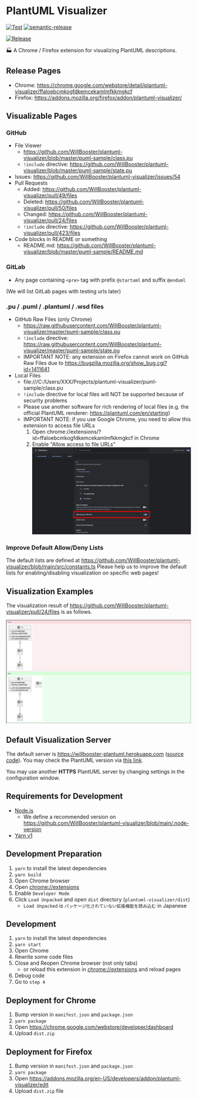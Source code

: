 # PlantUML Visualizer

[![Test](https://github.com/WillBooster/plantuml-visualizer/actions/workflows/test.yml/badge.svg)](https://github.com/WillBooster/plantuml-visualizer/actions/workflows/test.yml)
[![semantic-release](https://img.shields.io/badge/%20%20%F0%9F%93%A6%F0%9F%9A%80-semantic--release-e10079.svg)](https://github.com/semantic-release/semantic-release)

[![Release](https://github.com/WillBooster/plantuml-visualizer/actions/workflows/release.yml/badge.svg)](https://github.com/WillBooster/plantuml-visualizer/actions/workflows/release.yml)

:factory: A Chrome / Firefox extension for visualizing PlantUML descriptions.

## Release Pages

- Chrome: https://chrome.google.com/webstore/detail/plantuml-visualizer/ffaloebcmkogfdkemcekamlmfkkmgkcf
- Firefox: https://addons.mozilla.org/firefox/addon/plantuml-visualizer/

## Visualizable Pages

### GitHub

- File Viewer
  - https://github.com/WillBooster/plantuml-visualizer/blob/master/puml-sample/class.pu
  - `!include` directive: https://github.com/WillBooster/plantuml-visualizer/blob/master/puml-sample/state.pu
- Issues: https://github.com/WillBooster/plantuml-visualizer/issues/54
- Pull Requests
  - Added: https://github.com/WillBooster/plantuml-visualizer/pull/49/files
  - Deleted: https://github.com/WillBooster/plantuml-visualizer/pull/50/files
  - Changed: https://github.com/WillBooster/plantuml-visualizer/pull/24/files
  - `!include` directive: https://github.com/WillBooster/plantuml-visualizer/pull/423/files
- Code blocks in README or something
  - README.md: https://github.com/WillBooster/plantuml-visualizer/blob/master/puml-sample/README.md

### GitLab

- Any page containing `<pre>` tag with prefix `@startuml` and suffix `@enduml`

(We will list GitLab pages with testing urls later)

### .pu / .puml / .plantuml / .wsd files

- GitHub Raw Files (only Chrome)
  - https://raw.githubusercontent.com/WillBooster/plantuml-visualizer/master/puml-sample/class.pu
  - `!include` directive: https://raw.githubusercontent.com/WillBooster/plantuml-visualizer/master/puml-sample/state.pu
  - IMPORTANT NOTE: any extension on Firefox cannot work on GitHub Raw Files due to https://bugzilla.mozilla.org/show_bug.cgi?id=1411641
- Local Files
  - file:///C:/Users/XXX/Projects/plantuml-visualizer/puml-sample/class.pu
  - `!include` directive for local files will NOT be supported because of security problems
  - Please use another software for rich rendering of local files (e.g. the official PlantUML renderer: https://plantuml.com/en/starting)
  - IMPORTANT NOTE: if you use Google Chrome, you need to allow this extension to access file URLs
    1. Open chrome://extensions/?id=ffaloebcmkogfdkemcekamlmfkkmgkcf in Chrome
    2. Enable "Allow access to file URLs"
       ![marked-settings](allow-access.png)

### Improve Default Allow/Deny Lists

The default lists are defined at https://github.com/WillBooster/plantuml-visualizer/blob/main/src/constants.ts
Please help us to improve the default lists for enabling/disabling visualization on specific web pages!

## Visualization Examples

The visualization result of https://github.com/WillBooster/plantuml-visualizer/pull/24/files is as follows.

![Example](example.png)

## Default Visualization Server

The default server is https://willbooster-plantuml.herokuapp.com
([source code](https://github.com/WillBooster/plantuml-service)).
You may check the PlantUML version via [this link](https://willbooster-plantuml.herokuapp.com/version).

You may use another **HTTPS** PlantUML server by changing settings in the configuration window.

## Requirements for Development

- [Node.js](https://nodejs.org/)
  - We define a recommended version on https://github.com/WillBooster/plantuml-visualizer/blob/main/.node-version
- [Yarn v1](https://classic.yarnpkg.com/)

## Development Preparation

1. `yarn` to install the latest dependencies
2. `yarn build`
3. Open Chrome browser
4. Open [chrome://extensions](chrome://extensions)
5. Enable `Developer Mode`
6. Click `Load Unpacked` and open `dist` directory (`plantuml-visualizer/dist`)
   - `Load Unpacked` is `パッケージ化されていない拡張機能を読み込む` in Japanese

## Development

1. `yarn` to install the latest dependencies
2. `yarn start`
3. Open Chrome
4. Rewrite some code files
5. Close and Reopen Chrome browser (not only tabs)
   - or reload this extension in [chrome://extensions](chrome://extensions) and reload pages
6. Debug code
7. Go to `step 4`

## Deployment for Chrome

1. Bump version in `manifest.json` and `package.json`
2. `yarn package`
3. Open https://chrome.google.com/webstore/developer/dashboard
4. Upload `dist.zip`

## Deployment for Firefox

1. Bump version in `manifest.json` and `package.json`
2. `yarn package`
3. Open https://addons.mozilla.org/en-US/developers/addon/plantuml-visualizer/edit
4. Upload `dist.zip` file
